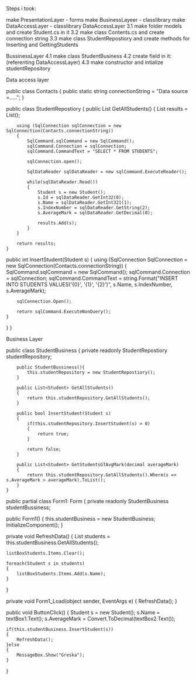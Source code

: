 Steps i took:

make PresentationLayer - forms
make BusinessLayeer - classlibrary
make DataAccessLayer - classlibrary
DataAccessLayer 3.1 make folder models and create Student.cs in it 3.2 make class Contents.cs and create connection string 3.3 make class StudentRepostiory and create methods for Inserting and GettingStudents

BussinessLayer 4.1 make class StudentBusiness 4.2 create field in it: (referenting DataAccessLayer) 4.3 make constructor and intialize studentRepository

Data access layer

public class Contacts
{
    public static string connectionString = "Data source =.....";
}

public class StudentRepostiory
{
    public List<Student> GetAllStudents()
    {
        List<Student> results = List<Student>();

        using (SqlConnection sqlConnection = new SqlConnection(Contacts.connectionString))
        {
            SqlCommand.sqlCommand = new SqlCommand();
            sqlCommand.Connection = sqlConnection;
            sqlCommand.CommandText = "SELECT * FROM STUDENTS";

            sqlConnection.open();

            SqlDataReader sqlDataReader = new sqlCommand.ExecuteReader();

            while(sqlDataReader.Read())
            {
                Student s = new Student();
                s.Id = sqlDataReader.GetInt32(0);
                s.Name = sqlDataReader.GetInt321(1);
                s.IndexNumber = sqlDataReader.GetString(2);
                s.AverageMark = sqlDataReader.GetDecimal(0);

                results.Add(s);
            }
        }

        return results;
    }


public int InsertStudent(Student s)
{
    using (SqlConnection SqlConnection = new SqlConnection(Contacts.connectionString))
    {
        SqlCommand.sqlCommand = new SqlCommand();
        sqlCommand.Connection = sqlConnection;
        sqlCommand.CommandText = string.Format("INSERT INTO STUDENTS VALUES('{0}', '{1}', '{2}')", s.Name, s.IndexNumber, s.AverageMark);

        sqlConnection.Open();

        return sqlCommand.ExecuteNonQuery();
    }

}
}


Business Layer

public class StudentBusiness
    {
        private readonly StudentRepostiory studentRepository;

        public StudentBussiness(){
            this.studentRepository = new StudentRepostiory();
        }

        public List<Student> GetAllStudents()
        {
            return this.studentRepository.GetAllStudents(); 
        }

        public bool InsertStudent(Student s)
        {
            if(this.studentRepository.InsertStudent(s) > 0)
            {
                return true;
            }

            return false;
        }

        public List<Student> GetStudentsGTAvgMark(decimal averageMark)
        {
            return this.studentRepository.GetAllStudents().Where(s => s.AverageMark > averageMark).ToList();
        }
    }


public partial class Form1: Form { private readonly StudentBusiness studentBussiness;

public Form1()
{
    this.studentBusiness = new StudentBusiness;
    InitializeComponent();
}


private void RefreshData()
{
    List<Student> students = this.studentBusiness.GetAllStudents();

    listBoxStudents.Items.Clear();

    foreach(Student s in students)
    {
        listBoxStudents.Items.Add(s.Name);
    }
}


private void Form1_Load(object sender, EventArgs e)
{
    RefreshData();
}



public void ButtonClick()
{
    Student s = new Student();
    s.Name = textBox1.Text();
    s.AverageMark = Convert.ToDecimal(textBox2.Text());

    if(this.studentBusiness.InsertStudent(s))
    {
        RefreshData();
    }else
    {
        MessageBox.Show("Greska");
    }

}

